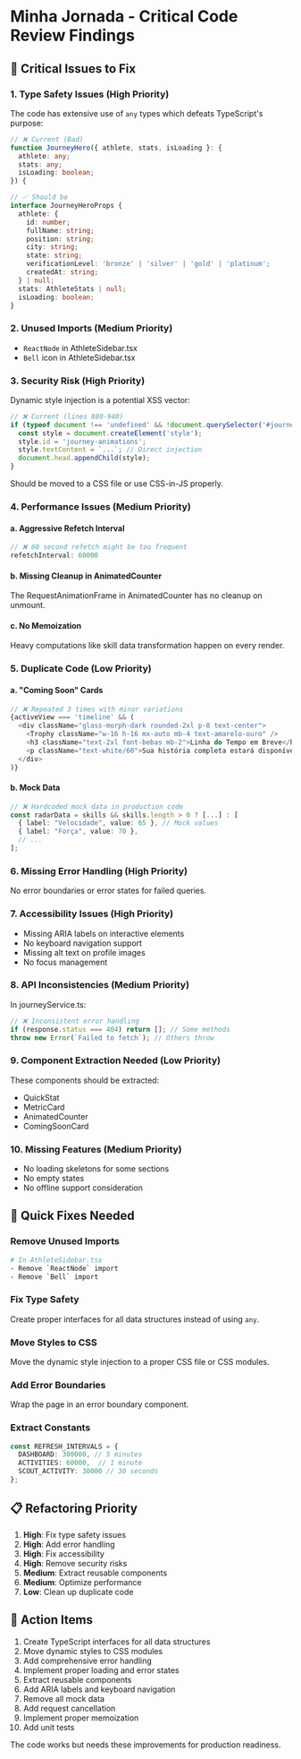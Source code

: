 # Minha Jornada - Critical Code Review Findings

## 🚨 Critical Issues to Fix

### 1. **Type Safety Issues** (High Priority)
The code has extensive use of `any` types which defeats TypeScript's purpose:

```typescript
// ❌ Current (Bad)
function JourneyHero({ athlete, stats, isLoading }: { 
  athlete: any; 
  stats: any;
  isLoading: boolean;
}) {

// ✅ Should be
interface JourneyHeroProps {
  athlete: {
    id: number;
    fullName: string;
    position: string;
    city: string;
    state: string;
    verificationLevel: 'bronze' | 'silver' | 'gold' | 'platinum';
    createdAt: string;
  } | null;
  stats: AthleteStats | null;
  isLoading: boolean;
}
```

### 2. **Unused Imports** (Medium Priority)
- `ReactNode` in AthleteSidebar.tsx
- `Bell` icon in AthleteSidebar.tsx

### 3. **Security Risk** (High Priority)
Dynamic style injection is a potential XSS vector:

```typescript
// ❌ Current (lines 880-940)
if (typeof document !== 'undefined' && !document.querySelector('#journey-animations')) {
  const style = document.createElement('style');
  style.id = 'journey-animations';
  style.textContent = `...`; // Direct injection
  document.head.appendChild(style);
}
```

Should be moved to a CSS file or use CSS-in-JS properly.

### 4. **Performance Issues** (Medium Priority)

#### a. Aggressive Refetch Interval
```typescript
// ❌ 60 second refetch might be too frequent
refetchInterval: 60000 
```

#### b. Missing Cleanup in AnimatedCounter
The RequestAnimationFrame in AnimatedCounter has no cleanup on unmount.

#### c. No Memoization
Heavy computations like skill data transformation happen on every render.

### 5. **Duplicate Code** (Low Priority)

#### a. "Coming Soon" Cards
```typescript
// ❌ Repeated 3 times with minor variations
{activeView === 'timeline' && (
  <div className="glass-morph-dark rounded-2xl p-8 text-center">
    <Trophy className="w-16 h-16 mx-auto mb-4 text-amarelo-ouro" />
    <h3 className="text-2xl font-bebas mb-2">Linha do Tempo em Breve</h3>
    <p className="text-white/60">Sua história completa estará disponível aqui</p>
  </div>
)}
```

#### b. Mock Data
```typescript
// ❌ Hardcoded mock data in production code
const radarData = skills && skills.length > 0 ? [...] : [
  { label: "Velocidade", value: 65 }, // Mock values
  { label: "Força", value: 70 },
  // ...
];
```

### 6. **Missing Error Handling** (High Priority)
No error boundaries or error states for failed queries.

### 7. **Accessibility Issues** (High Priority)
- Missing ARIA labels on interactive elements
- No keyboard navigation support
- Missing alt text on profile images
- No focus management

### 8. **API Inconsistencies** (Medium Priority)
In journeyService.ts:
```typescript
// ❌ Inconsistent error handling
if (response.status === 404) return []; // Some methods
throw new Error(`Failed to fetch`); // Others throw
```

### 9. **Component Extraction Needed** (Low Priority)
These components should be extracted:
- QuickStat
- MetricCard
- AnimatedCounter
- ComingSoonCard

### 10. **Missing Features** (Medium Priority)
- No loading skeletons for some sections
- No empty states
- No offline support consideration

## 🔧 Quick Fixes Needed

### Remove Unused Imports
```bash
# In AthleteSidebar.tsx
- Remove `ReactNode` import
- Remove `Bell` import
```

### Fix Type Safety
Create proper interfaces for all data structures instead of using `any`.

### Move Styles to CSS
Move the dynamic style injection to a proper CSS file or CSS modules.

### Add Error Boundaries
Wrap the page in an error boundary component.

### Extract Constants
```typescript
const REFRESH_INTERVALS = {
  DASHBOARD: 300000, // 5 minutes
  ACTIVITIES: 60000,  // 1 minute
  SCOUT_ACTIVITY: 30000 // 30 seconds
};
```

## 📋 Refactoring Priority

1. **High**: Fix type safety issues
2. **High**: Add error handling
3. **High**: Fix accessibility
4. **High**: Remove security risks
5. **Medium**: Extract reusable components
6. **Medium**: Optimize performance
7. **Low**: Clean up duplicate code

## 🎯 Action Items

1. Create TypeScript interfaces for all data structures
2. Move dynamic styles to CSS modules
3. Add comprehensive error handling
4. Implement proper loading and error states
5. Extract reusable components
6. Add ARIA labels and keyboard navigation
7. Remove all mock data
8. Add request cancellation
9. Implement proper memoization
10. Add unit tests

The code works but needs these improvements for production readiness.